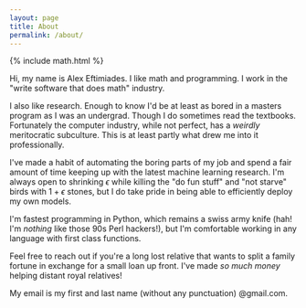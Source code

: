 ```yaml
---
layout: page
title: About
permalink: /about/
---
```

{% include math.html %}

Hi, my name is Alex Eftimiades. I like math and programming. I work in the "write software that does math" industry.

I also like research. Enough to know I'd be at least as bored in a masters program as I was an undergrad. Though I do sometimes read the textbooks. Fortunately the computer industry, while not perfect, has a _weirdly_ meritocratic subculture. This is at least partly what drew me into it professionally.

I've made a habit of automating the boring parts of my job and spend a fair amount of time keeping up with the latest machine learning research. I'm always open to shrinking $\epsilon$ while killing the "do fun stuff" and "not starve" birds with $1 + \epsilon$ stones, but I do take pride in being able to efficiently deploy my own models.

I'm fastest programming in Python, which remains a swiss army knife (hah! I'm _nothing_ like those 90s Perl hackers!), but I'm comfortable working in any language with first class functions.

Feel free to reach out if you're a long lost relative that wants to split a family fortune in exchange for a small loan up front. I've made _so much money_ helping distant royal relatives!

My email is my first and last name (without any punctuation) @gmail.com.
